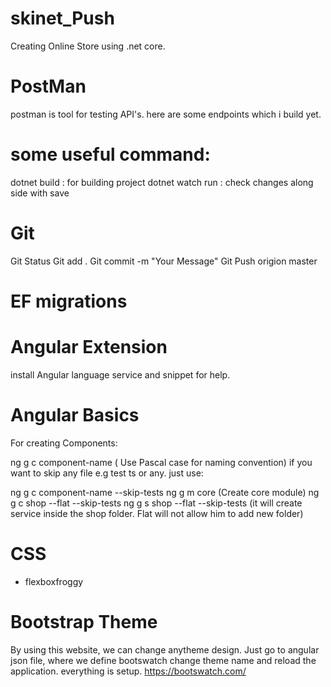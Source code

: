 # skinet_Push

Creating Online Store using .net core.

# PostMan 

postman is tool for testing API's. here are some endpoints which i build yet.

# some useful command:

dotnet build : for building project
dotnet watch run : check changes along side  with save

# Git

Git Status
Git add .
Git commit -m "Your Message"
Git Push origion master

# EF migrations

# Angular Extension

install Angular language service and snippet for help.

# Angular Basics

For creating Components: 

ng g c component-name  ( Use Pascal case for naming convention)
if you want to skip any file e.g test ts or any. just use:

ng g c component-name --skip-tests
ng g m core (Create core module)
ng g c shop --flat --skip-tests
ng g s shop --flat --skip-tests (it will create service inside the shop folder. Flat will not allow him to add new folder)
# CSS

- flexboxfroggy

# Bootstrap Theme

By using this website, we can change anytheme design. Just go to angular json file, where we define bootswatch change theme name and reload the application. everything is setup.
 https://bootswatch.com/
